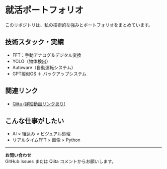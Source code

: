 # 就活ポートフォリオ

このリポジトリは、私の技術的な強みとポートフォリオをまとめています。

## 技術スタック・実績
- FFT：手動アナログ＆デジタル変換
- YOLO（物体検出）
- Autoware（自動運転システム）
- GPT擬似OS ＋ バックアップシステム

## 関連リンク
- [Qiita (詳細動画リンクあり)](https://qiita.com/wd01x2oa)

## こんな仕事がしたい
- AI × 組込み × ビジュアル処理
- リアルタイムFFT × 画像 × Python

---

**お問い合わせ**  
GitHub Issues または Qiita コメントからお願いします。
